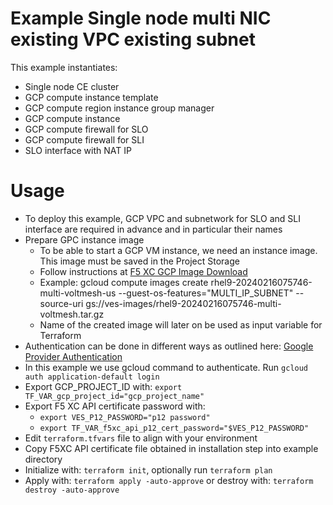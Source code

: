 # Example Single node multi NIC existing VPC existing subnet

This example instantiates:

- Single node CE cluster
- GCP compute instance template
- GCP compute region instance group manager
- GCP compute instance
- GCP compute firewall for SLO
- GCP compute firewall for SLI
- SLO interface with NAT IP

# Usage

- To deploy this example, GCP VPC and subnetwork for SLO and SLI interface are required in advance and in particular their names
- Prepare GPC instance image
  * To be able to start a GCP VM instance, we need an instance image. This image must be saved in the Project Storage
  * Follow instructions at [F5 XC GCP Image Download](https://docs.cloud.f5.com/docs/images/node-cloud-images#gcp)  
  * Example: gcloud compute images create rhel9-20240216075746-multi-voltmesh-us --guest-os-features="MULTI_IP_SUBNET" --source-uri gs://ves-images/rhel9-20240216075746-multi-voltmesh.tar.gz
  * Name of the created image will later on be used as input variable for Terraform
- Authentication can be done in different ways as outlined here: [Google Provider Authentication](https://registry.terraform.io/providers/hashicorp/google/latest/docs/guides/provider_reference#authentication)
- In this example we use gcloud command to authenticate. Run `gcloud auth application-default login`
- Export GCP_PROJECT_ID with: `export TF_VAR_gcp_project_id="gcp_project_name"`
- Export F5 XC API certificate password with: 
  * `export VES_P12_PASSWORD="p12 password"`
  * `export TF_VAR_f5xc_api_p12_cert_password="$VES_P12_PASSWORD"` 
- Edit `terraform.tfvars` file to align with your environment
- Copy F5XC API certificate file obtained in installation step into example directory
- Initialize with: `terraform init`, optionally run `terraform plan`
- Apply with: `terraform apply -auto-approve` or destroy with: `terraform destroy -auto-approve`